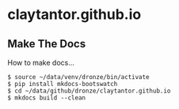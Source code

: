 # claytantor.github.io


## Make The Docs

How to make docs...

```
$ source ~/data/venv/dronze/bin/activate
$ pip install mkdocs-bootswatch
$ cd ~/data/github/dronze/claytantor.github.io
$ mkdocs build --clean
```    
